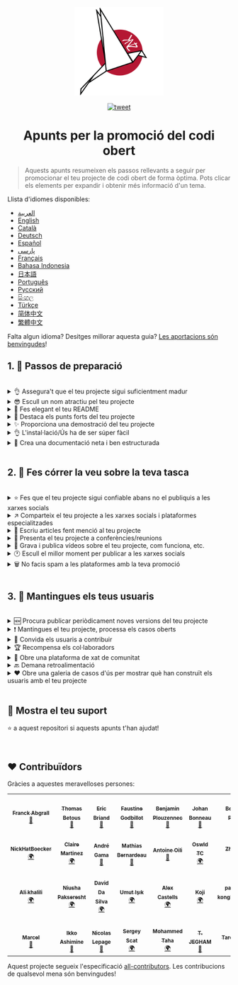 <p align="center">
    <img alt="oss image" src="./imgs/zoss-logo.svg" height="200px" width="200px">
</p>

<p align="center">
  <a href="https://twitter.com/intent/tweet?text=Com%20promocionar%20els%20teus%20projectes%20de%20codi%20obert%20@ZenikaOSS&url=https://github.com/zenika-open-source/open-source-promotion-cheat-sheet&hashtags=OpenSource,CheatSheet">
  <img alt="tweet" src="https://img.shields.io/twitter/url/https/twitter?label=Compartir%20a%20Twitter&style=social" target="_blank">
  </a>
</p>

<h1 align="center">Apunts per la promoció del codi obert</h1>

> Aquests apunts resumeixen els passos rellevants a seguir per promocionar el teu projecte de codi obert de forma òptima. Pots clicar els elements per expandir i obtenir més informació d'un tema.

Llista d'idiomes disponibles:

- [العربية](./README-ar.md)
- [English](./README.md)
- [Català](./README-ca.md)
- [Deutsch](./README-de.md)
- [Español](./README-es.md)
- [پارسی](./README-fa.md)
- [Français](./README-fr.md)
- [Bahasa Indonesia](./README-id.md)
- [日本語](./README-jp.md)
- [Português](./README-pt.md)
- [Русский](./README-ru.md)
- [සිංහල](./README-si.md)
- [Türkçe](./README-tr.md)
- [简体中文](./README-zh-cn.md)
- [繁體中文](./README-zh-tw.md)

Falta algun idioma? Desitges millorar aquesta guia? [Les aportacions són benvingudes](./CONTRIBUTING.md)!

## 1. 🎢 Passos de preparació

<br />

<details>
<summary>👌 Assegura't que el teu projecte sigui suficientment madur</summary>
<p>

> El teu projecte ha de ser suficientment estable amb un mínim de funcionalitats viables per tal d'atreure usuaris.

</p>
</details>

<details>
<summary>😎 Escull un nom atractiu pel teu projecte</summary>
<p>

> Escull un nom que els usuaris puguin recordar fàcilment.

</p>
</details>

<details>
<summary>💅 Fes elegant el teu README</summary>
<p>

> El README és lo primer que veuran els teus visitants. Fes-lo simple, elegant i fàcil de llegir. [Aquí hi ha una llista de READMEs bonics](https://github.com/matiassingers/awesome-readme).

</p>
</details>

<details>
<summary>💪 Destaca els punts forts del teu projecte</summary>
<p>

> Identifica les fortaleses del teu projecte i assegura't que els visitants les vegin primer.

</p>
</details>

<details>
<summary>✨ Proporciona una demostració del teu projecte</summary>
<p>

> Els visitants voldran entendre ràpidament el propòsit del teu projecte, com funciona i com utilitzar-lo. Proporcionant una demostració és la millor manera de satisfer els usuaris. Pofria ser:
>
>  - Un GIF animat demostrant com funciona el teu projecte
>  - Un enllaç a una demostració en viu

</p>
</details>

<details>
<summary>👌 L'instal·lació/Ús ha de ser súper fàcil</summary>
<p>

> Probablement perdràs visitants si el teu projecte no és fàcil d'utilitzar.

</p>
</details>

<details>
<summary>📘 Crea una documentació neta i ben estructurada</summary>
<p>

> Crear una bona documentació és probablement el pas més important. Si tens poca documentació, la pots incloure al README. En cas contrari, probablement hauries d'allotjar-la a un lloc web separat. Alguns projectes de codi obert com [vuepress](https://v1.vuepress.vuejs.org) poden ajudar-te a crear documentació neta d'una forma senzilla.

</p>
</details>

<br />

## 2. 📢 Fes córrer la veu sobre la teva tasca

<br />

<details>
<summary>⭐ Fes que el teu projecte sigui confiable abans no el publiquis a les xarxes socials</summary>
<p>

> La majoria dels visitants comprovaran quantes estrelles té el teu projecte abans no considerin utilitzar-lo. Un mínim d'estrelles fa més confiable el teu projecte que un altre amb zero estrelles. Per això hauries de demanar a la gent que coneixes que recolzin el teu projecte abans d'anunciar-lo públicament a les xarxes socials.

</p>
</details>

<details>
<summary>↗️ Comparteix el teu projecte a les xarxes socials i plataformes especialitzades</summary>
<p>

> Explica al món el teu fantàstic treball! Publica a les xarxes socials i plataformes especialitzades:
>
> - [Twitter](https://twitter.com)
> - [Linkedin](https://www.linkedin.com/)
> - [Facebook](https://www.facebook.com/)
> - [Reddit](https://www.reddit.com/)
> - [Dev.to](https://dev.to/)
> - [Lobsters](https://lobste.rs/)
> - [Hacker News](https://news.ycombinator.com/)
> - [Product Hunt](https://www.producthunt.com/)
> - [Beta page](https://betapage.co/)
> - [Human Coders](https://news.humancoders.com/)

</p>
</details>

<details>
<summary>📃 Escriu articles fent menció al teu projecte</summary>
<p>

> Escriu articles sobre el teu projecte. El propòsit pot ser el conjunt de tecnologies utilitzades, com funciona el teu projecte, problemes que t'hagis trobat, etc. Publica a plataformes com:
>
> - [medium](https://medium.com/)
> - [dev.to](https://dev.to/)
</p>
</details>

<details>
<summary>🎤 Presenta el teu projecte a conferències/reunions</summary>
<p>

> Presentar el teu projecte a conferències o reunions és una bona forma de millorar la seva visibilitat.

</p>
</details>

<details>
<summary>🎥 Grava i publica vídeos sobre el teu projecte, com funciona, etc.</summary>
<p>

> Gravar un vídeo no és una tasca fàcil. Però probablement sigui la forma més més eficient de fer famós el teu projecte. 

</p>
</details>

<details>
<summary>🕐 Escull el millor moment per publicar a les xarxes socials</summary>
<p>

> No publiquis durant les vacances o els caps de setmana. Normalment el millor moment per publicar a les xarxes socials és entre setmana.

</p>
</details>

<details>
<summary>🗑 No facis spam a les plataformes amb la teva promoció</summary>
<p>

> No publiquis dues vegades a la mateixa plataforma. Pot ser considerat spam i pot causar mala publicitat al teu projecte.

</p>
</details>

<br />

## 3. 🤝 Mantingues els teus usuaris

<br />

<details>
<summary>🆕 Procura publicar periòdicament noves versions del teu projecte</summary>
<p>

> Mantingues i millora el teu projecte amb noves versions i genera registres de canvi.

</p>
</details>

<details>
<summary>❗ Mantingues el teu projecte, processa els casos oberts</summary>
<p>

> No deixis casos obertes pendents de resposta. Sigues educat amb la gent que s'ha pres la molèstia d'obrir un cas. 😉

</p>
</details>

<details>
<summary>🙏 Convida els usuaris a contribuir</summary>
<p>

> Un projecte saludable és un projecte amb una comunitat i contribuïdors. Informa els usuaris que necessites ajuda etiquetant alguns casos amb `contribution welcome` o `good first issue`. [Veure etiquetes de github](https://help.github.com/en/articles/about-labels).

</p>
</details>

<details>
<summary>🏆 Recompensa els col·laboradors</summary>
<p>

> Sigues amable amb la gent que t'ha ajudat! Alguns projectes de codi obert com [gatsby](https://github.com/gatsbyjs/gatsby) recompensen als col·laboradors amb utilitats. Si no t'ho pots permetre, publica (a twitter o altres plataformes) sobre la col·laboració i menciona l'aturo ([aquí hi ha un exemple d'agraïment públic](https://twitter.com/FranckAbgrall/status/1139470547492978688)). Obre una secció de `Col·laboradors` al teu arxiu README per donar-los les gràcies públicament o mostra'ls a la teva documentació o lloc web. Aquí n'hi ha alguns exemples:
>
> - [vuepress (col·laboradors a la secció README)](https://github.com/vuejs/vuepress#code-contributors)
> - [Rythm.js (col·laborador aleatori destacat a la pàgina de mostra)](https://okazari.github.io/Rythm.js/)

</p>
</details>

<details>
<summary>💬 Obre una plataforma de xat de comunitat</summary>
<p>

> Els casos pendents de Github no són sempre el millor lloc on comunicar-se amb els teus usuaris. Si és necessari, pots utilitzar plataformes de xat per discutir amb ells:
>
> - [Discord](https://discord.com)
> - [Slack](https://slack.com)
> - [Gitter](https://gitter.im/)

</p>
</details>

<details>
<summary>🔙 Demana retroalimentació</summary>
<p>

> La informació proporcionada pels usuaris és la més útil per millorar el teu projecte. Ells possiblement tinguin funcionalitats i idees que poden millorar el teu projecte.

</p>
</details>

<details>
<summary>❤️ Obre una galeria de casos d'ús per mostrar què han construït els usuaris amb el teu projecte</summary>
<p>

> Els visitants confiaran amb el teu projecte si veuen casos d'ús concrets i històries d'èxit, p.ex., [la galeria vuepress](https://vuepress.gallery/).

</p>
</details>

<br />

## 🙏 Mostra el teu suport

⭐️ a aquest repositori si aquests apunts t'han ajudat!

<br />

## ❤️ Contribuïdors

Gràcies a aquestes meravelloses persones:

<!-- ALL-CONTRIBUTORS-LIST:START - Do not remove or modify this section -->
<!-- prettier-ignore-start -->
<!-- markdownlint-disable -->
<table>
  <tr>
    <td align="center"><a href="https://www.franck-abgrall.me/"><img src="https://avatars3.githubusercontent.com/u/9840435?v=4?s=100" width="100px;" alt=""/><br /><sub><b>Franck Abgrall</b></sub></a><br /><a href="https://github.com/zenika-open-source/promote-open-source-project/commits?author=kefranabg" title="Documentation">📖</a></td>
    <td align="center"><a href="https://github.com/tbetous"><img src="https://avatars3.githubusercontent.com/u/4435536?v=4?s=100" width="100px;" alt=""/><br /><sub><b>Thomas Betous</b></sub></a><br /><a href="https://github.com/zenika-open-source/promote-open-source-project/commits?author=tbetous" title="Documentation">📖</a></td>
    <td align="center"><a href="https://github.com/ebriand"><img src="https://avatars1.githubusercontent.com/u/1011902?v=4?s=100" width="100px;" alt=""/><br /><sub><b>Eric Briand</b></sub></a><br /><a href="https://github.com/zenika-open-source/promote-open-source-project/commits?author=ebriand" title="Documentation">📖</a></td>
    <td align="center"><a href="https://github.com/FaustineG"><img src="https://avatars.githubusercontent.com/u/27639429?v=4?s=100" width="100px;" alt=""/><br /><sub><b>Faustine Godbillot</b></sub></a><br /><a href="https://github.com/zenika-open-source/promote-open-source-project/commits?author=FaustineG" title="Documentation">📖</a></td>
    <td align="center"><a href="https://myvirtualstorybook.com/"><img src="https://avatars1.githubusercontent.com/u/5747538?v=4?s=100" width="100px;" alt=""/><br /><sub><b>Benjamin Plouzennec</b></sub></a><br /><a href="https://github.com/zenika-open-source/promote-open-source-project/commits?author=Okazari" title="Documentation">📖</a></td>
    <td align="center"><a href="https://github.com/Zenigata"><img src="https://avatars1.githubusercontent.com/u/1022393?v=4?s=100" width="100px;" alt=""/><br /><sub><b>Johan Bonneau</b></sub></a><br /><a href="https://github.com/zenika-open-source/promote-open-source-project/commits?author=Zenigata" title="Documentation">📖</a></td>
    <td align="center"><a href="https://github.com/bpetetot"><img src="https://avatars3.githubusercontent.com/u/516360?v=4?s=100" width="100px;" alt=""/><br /><sub><b>Benjamin Petetot</b></sub></a><br /><a href="https://github.com/zenika-open-source/promote-open-source-project/commits?author=bpetetot" title="Documentation">📖</a></td>
  </tr>
  <tr>
    <td align="center"><a href="https://nick-hat-boecker.de"><img src="https://avatars0.githubusercontent.com/u/8366071?v=4?s=100" width="100px;" alt=""/><br /><sub><b>NickHatBoecker</b></sub></a><br /><a href="#translation-NickHatBoecker" title="Translation">🌍</a></td>
    <td align="center"><a href="https://github.com/Claire"><img src="https://avatars2.githubusercontent.com/u/5114096?v=4?s=100" width="100px;" alt=""/><br /><sub><b>Claire Martinez</b></sub></a><br /><a href="#translation-claire" title="Translation">🌍</a></td>
    <td align="center"><a href="https://hazeforum.com/"><img src="https://avatars2.githubusercontent.com/u/31011359?v=4?s=100" width="100px;" alt=""/><br /><sub><b>André Gama</b></sub></a><br /><a href="https://github.com/zenika-open-source/promote-open-source-project/commits?author=andregamma" title="Documentation">📖</a></td>
    <td align="center"><a href="https://github.com/mbernardeau"><img src="https://avatars0.githubusercontent.com/u/7049049?v=4?s=100" width="100px;" alt=""/><br /><sub><b>Mathias Bernardeau</b></sub></a><br /><a href="https://github.com/zenika-open-source/promote-open-source-project/commits?author=mbernardeau" title="Documentation">📖</a></td>
    <td align="center"><a href="https://github.com/Antoineoili"><img src="https://avatars1.githubusercontent.com/u/50737365?v=4?s=100" width="100px;" alt=""/><br /><sub><b>Antoine Oili</b></sub></a><br /><a href="https://github.com/zenika-open-source/promote-open-source-project/commits?author=Antoineoili" title="Documentation">📖</a></td>
    <td align="center"><a href="https://twitter.com/dev_oswld"><img src="https://avatars1.githubusercontent.com/u/40254158?v=4?s=100" width="100px;" alt=""/><br /><sub><b>Oswld TC</b></sub></a><br /><a href="#translation-dev-oswld" title="Translation">🌍</a></td>
    <td align="center"><a href="https://yizhiyue.me"><img src="https://avatars3.githubusercontent.com/u/8545277?v=4?s=100" width="100px;" alt=""/><br /><sub><b>Zhiyue Yi</b></sub></a><br /><a href="#translation-ZhiyueYi" title="Translation">🌍</a></td>
  </tr>
  <tr>
    <td align="center"><a href="https://github.com/aliruss"><img src="https://avatars3.githubusercontent.com/u/32896351?v=4?s=100" width="100px;" alt=""/><br /><sub><b>Ali khalili</b></sub></a><br /><a href="#translation-aliruss" title="Translation">🌍</a></td>
    <td align="center"><a href="https://pakseresht.eu/"><img src="https://avatars3.githubusercontent.com/u/9018054?v=4?s=100" width="100px;" alt=""/><br /><sub><b>Niusha Pakseresht</b></sub></a><br /><a href="#translation-niusha-paks" title="Translation">🌍</a></td>
    <td align="center"><a href="https://github.com/david-dasilva"><img src="https://avatars1.githubusercontent.com/u/372391?v=4?s=100" width="100px;" alt=""/><br /><sub><b>David Da Silva</b></sub></a><br /><a href="#translation-david-dasilva" title="Translation">🌍</a></td>
    <td align="center"><a href="http://umuts.info"><img src="https://avatars2.githubusercontent.com/u/3245166?v=4?s=100" width="100px;" alt=""/><br /><sub><b>Umut Işık</b></sub></a><br /><a href="#translation-umutphp" title="Translation">🌍</a></td>
    <td align="center"><a href="https://github.com/alextremp"><img src="https://avatars0.githubusercontent.com/u/20399660?v=4?s=100" width="100px;" alt=""/><br /><sub><b>Alex Castells</b></sub></a><br /><a href="#translation-alextremp" title="Translation">🌍</a></td>
    <td align="center"><a href="https://kojikoji.ga"><img src="https://avatars0.githubusercontent.com/u/474225?v=4?s=100" width="100px;" alt=""/><br /><sub><b>Koji</b></sub></a><br /><a href="#translation-koji" title="Translation">🌍</a></td>
    <td align="center"><a href="https://github.com/MasterBrian99"><img src="https://avatars0.githubusercontent.com/u/37585474?v=4?s=100" width="100px;" alt=""/><br /><sub><b>pasindu p konghawaththa</b></sub></a><br /><a href="#translation-MasterBrian99" title="Translation">🌍</a></td>
  </tr>
  <tr>
    <td align="center"><a href="http://adsoleware.com/"><img src="https://avatars.githubusercontent.com/u/40896559?v=4?s=100" width="100px;" alt=""/><br /><sub><b>Marcel</b></sub></a><br /><a href="https://github.com/zenika-open-source/promote-open-source-project/commits?author=hackthedev" title="Documentation">📖</a></td>
    <td align="center"><a href="https://bandism.net/"><img src="https://avatars.githubusercontent.com/u/22633385?v=4?s=100" width="100px;" alt=""/><br /><sub><b>Ikko Ashimine</b></sub></a><br /><a href="https://github.com/zenika-open-source/promote-open-source-project/commits?author=eltociear" title="Documentation">📖</a></td>
    <td align="center"><a href="https://github.com/nlepage"><img src="https://avatars.githubusercontent.com/u/19571875?v=4?s=100" width="100px;" alt=""/><br /><sub><b>Nicolas Lepage</b></sub></a><br /><a href="#maintenance-nlepage" title="Maintenance">🚧</a></td>
    <td align="center"><a href="https://github.com/sergey-scat"><img src="https://avatars.githubusercontent.com/u/31442538?v=4?s=100" width="100px;" alt=""/><br /><sub><b>Sergey Scat</b></sub></a><br /><a href="#translation-sergey-scat" title="Translation">🌍</a></td>
    <td align="center"><a href="https://github.com/JustE3saR"><img src="https://avatars.githubusercontent.com/u/62352949?v=4?s=100" width="100px;" alt=""/><br /><sub><b>Mohammed Taha</b></sub></a><br /><a href="#translation-JustE3saR" title="Translation">🌍</a></td>
    <td align="center"><a href="https://github.com/Tazminia"><img src="https://avatars.githubusercontent.com/u/41241424?v=4?s=100" width="100px;" alt=""/><br /><sub><b>T. JEGHAM</b></sub></a><br /><a href="https://github.com/zenika-open-source/promote-open-source-project/pulls?q=is%3Apr+reviewed-by%3ATazminia" title="Reviewed Pull Requests">👀</a></td>
    <td align="center"><a href="https://github.com/Tarektouati"><img src="https://avatars.githubusercontent.com/u/19335073?v=4?s=100" width="100px;" alt=""/><br /><sub><b>Tarek Touati</b></sub></a><br /><a href="https://github.com/zenika-open-source/promote-open-source-project/pulls?q=is%3Apr+reviewed-by%3ATarektouati" title="Reviewed Pull Requests">👀</a></td>
  </tr>
</table>

<!-- markdownlint-restore -->
<!-- prettier-ignore-end -->

<!-- ALL-CONTRIBUTORS-LIST:END -->

Aquest projecte segueix l'especificació [all-contributors](https://github.com/all-contributors/all-contributors). Les contribucions de qualsevol mena són benvingudes!
